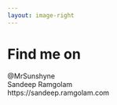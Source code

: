 ```yaml
---
layout: image-right
---
```


# Find me on

<div class="flex items-center h-full relative z-10">
  <div class="space-y-8"> 
    <div class="space-y-6 text-lg">
      <div class="flex flex-col gap-8 text-3xl">
        <div class="flex items-center gap-2">
          <carbon:logo-github />
          <span>@MrSunshyne</span>
        </div>
        <div class="flex items-center gap-2">
          <carbon:logo-linkedin />
          <span>Sandeep Ramgolam</span>
        </div>
        <div class="flex items-center gap-2">
          <carbon:blog />
          <span>https://sandeep.ramgolam.com</span>
        </div>
      </div>
    </div>    
  </div>
</div>

<!--
Speaker introduction slide - provides context about who is presenting and builds credibility before diving into the technical content.
-->
